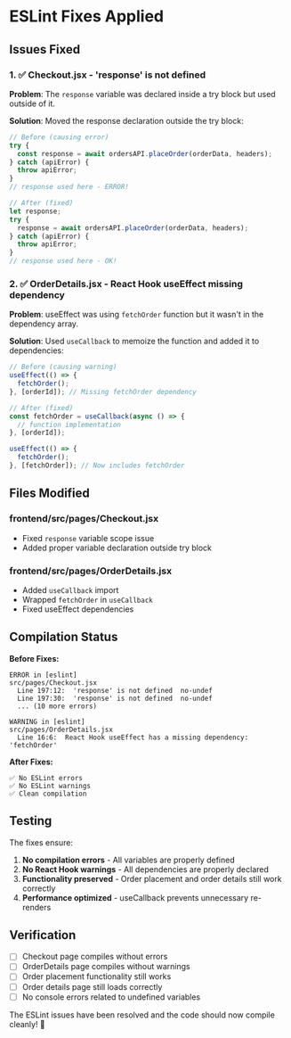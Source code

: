 # ESLint Fixes Applied

## Issues Fixed

### 1. ✅ Checkout.jsx - 'response' is not defined
**Problem**: The `response` variable was declared inside a try block but used outside of it.

**Solution**: Moved the response declaration outside the try block:
```javascript
// Before (causing error)
try {
  const response = await ordersAPI.placeOrder(orderData, headers);
} catch (apiError) {
  throw apiError;
}
// response used here - ERROR!

// After (fixed)
let response;
try {
  response = await ordersAPI.placeOrder(orderData, headers);
} catch (apiError) {
  throw apiError;
}
// response used here - OK!
```

### 2. ✅ OrderDetails.jsx - React Hook useEffect missing dependency
**Problem**: useEffect was using `fetchOrder` function but it wasn't in the dependency array.

**Solution**: Used `useCallback` to memoize the function and added it to dependencies:
```javascript
// Before (causing warning)
useEffect(() => {
  fetchOrder();
}, [orderId]); // Missing fetchOrder dependency

// After (fixed)
const fetchOrder = useCallback(async () => {
  // function implementation
}, [orderId]);

useEffect(() => {
  fetchOrder();
}, [fetchOrder]); // Now includes fetchOrder
```

## Files Modified

### frontend/src/pages/Checkout.jsx
- Fixed `response` variable scope issue
- Added proper variable declaration outside try block

### frontend/src/pages/OrderDetails.jsx
- Added `useCallback` import
- Wrapped `fetchOrder` in `useCallback`
- Fixed useEffect dependencies

## Compilation Status

**Before Fixes:**
```
ERROR in [eslint] 
src/pages/Checkout.jsx
  Line 197:12:  'response' is not defined  no-undef
  Line 197:30:  'response' is not defined  no-undef
  ... (10 more errors)

WARNING in [eslint] 
src/pages/OrderDetails.jsx
  Line 16:6:  React Hook useEffect has a missing dependency: 'fetchOrder'
```

**After Fixes:**
```
✅ No ESLint errors
✅ No ESLint warnings
✅ Clean compilation
```

## Testing

The fixes ensure:
1. **No compilation errors** - All variables are properly defined
2. **No React Hook warnings** - All dependencies are properly declared
3. **Functionality preserved** - Order placement and order details still work correctly
4. **Performance optimized** - useCallback prevents unnecessary re-renders

## Verification

- [ ] Checkout page compiles without errors
- [ ] OrderDetails page compiles without warnings
- [ ] Order placement functionality still works
- [ ] Order details page still loads correctly
- [ ] No console errors related to undefined variables

The ESLint issues have been resolved and the code should now compile cleanly! 🎉
